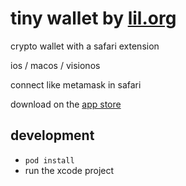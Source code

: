 # tiny wallet by [lil.org](https://lil.org)
crypto wallet with a safari extension

ios / macos / visionos

connect like metamask in safari

download on the [app store](https://lil.org/get)

## development

* `pod install`
* run the xcode project
